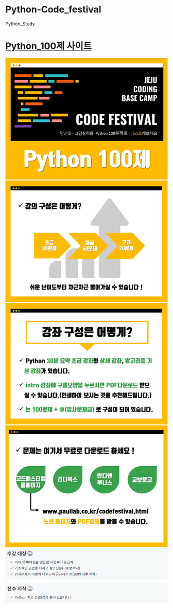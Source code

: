 # Python-Code_festival
Python_Study 

<a href="https://www.inflearn.com/course/%ED%8C%8C%EC%9D%B4%EC%8D%AC-100%EC%A0%9C-%EC%A0%9C%EC%A3%BC%EC%BD%94%EB%94%A9%EB%B2%A0%EC%9D%B4%EC%8A%A4%EC%BA%A0%ED%94%84#"><h1>Python_100제 사이트</h1></a>
         
         
         
![파이썬100](./image/python100.PNG)
<br>
![강의구성](./image/강의구성.PNG)
<br>
![강좌구성](./image/강좌구성.PNG)
<br>
![문제다운로드](./image/문제다운로드.PNG)
<br>
![수강대상](./image/수강대상.PNG)
